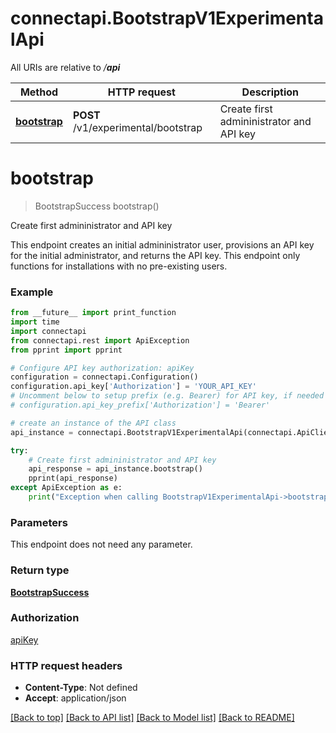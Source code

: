 # connectapi.BootstrapV1ExperimentalApi

All URIs are relative to */__api__*

Method | HTTP request | Description
------------- | ------------- | -------------
[**bootstrap**](BootstrapV1ExperimentalApi.md#bootstrap) | **POST** /v1/experimental/bootstrap | Create first admininistrator and API key

# **bootstrap**
> BootstrapSuccess bootstrap()

Create first admininistrator and API key

This endpoint creates an initial admininistrator user, provisions an API key for the initial administrator, and returns the API key. This endpoint only functions for installations with no pre-existing users.

### Example
```python
from __future__ import print_function
import time
import connectapi
from connectapi.rest import ApiException
from pprint import pprint

# Configure API key authorization: apiKey
configuration = connectapi.Configuration()
configuration.api_key['Authorization'] = 'YOUR_API_KEY'
# Uncomment below to setup prefix (e.g. Bearer) for API key, if needed
# configuration.api_key_prefix['Authorization'] = 'Bearer'

# create an instance of the API class
api_instance = connectapi.BootstrapV1ExperimentalApi(connectapi.ApiClient(configuration))

try:
    # Create first admininistrator and API key
    api_response = api_instance.bootstrap()
    pprint(api_response)
except ApiException as e:
    print("Exception when calling BootstrapV1ExperimentalApi->bootstrap: %s\n" % e)
```

### Parameters
This endpoint does not need any parameter.

### Return type

[**BootstrapSuccess**](BootstrapSuccess.md)

### Authorization

[apiKey](../README.md#apiKey)

### HTTP request headers

 - **Content-Type**: Not defined
 - **Accept**: application/json

[[Back to top]](#) [[Back to API list]](../README.md#documentation-for-api-endpoints) [[Back to Model list]](../README.md#documentation-for-models) [[Back to README]](../README.md)

